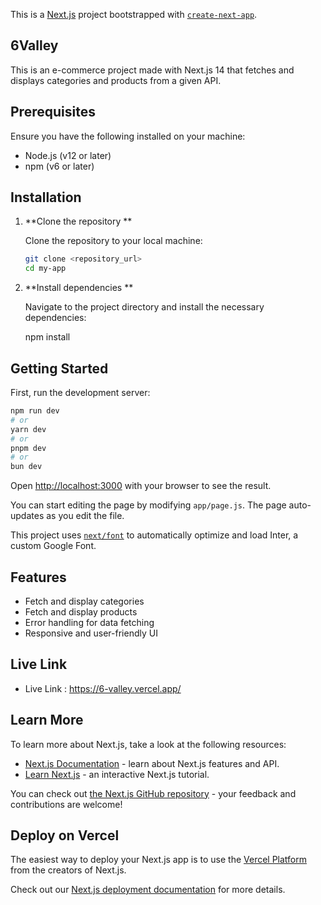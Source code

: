 This is a [Next.js](https://nextjs.org/) project bootstrapped with [`create-next-app`](https://github.com/vercel/next.js/tree/canary/packages/create-next-app).




## 6Valley

This is an e-commerce project made with Next.js 14 that fetches and displays categories and products from a given API.


## Prerequisites

Ensure you have the following installed on your machine:

- Node.js (v12 or later)
- npm (v6 or later)

## Installation

1. **Clone the repository **

   Clone the repository to your local machine:

   ```bash
   git clone <repository_url>
   cd my-app


2. **Install dependencies **

   Navigate to the project directory and install the necessary dependencies:


   npm install

## Getting Started

First, run the development server:

```bash
npm run dev
# or
yarn dev
# or
pnpm dev
# or
bun dev
```

Open [http://localhost:3000](http://localhost:3000) with your browser to see the result.

You can start editing the page by modifying `app/page.js`. The page auto-updates as you edit the file.

This project uses [`next/font`](https://nextjs.org/docs/basic-features/font-optimization) to automatically optimize and load Inter, a custom Google Font.



## Features

- Fetch and display categories
- Fetch and display products
- Error handling for data fetching
- Responsive and user-friendly UI


## Live Link

- Live Link : https://6-valley.vercel.app/






## Learn More

To learn more about Next.js, take a look at the following resources:

- [Next.js Documentation](https://nextjs.org/docs) - learn about Next.js features and API.
- [Learn Next.js](https://nextjs.org/learn) - an interactive Next.js tutorial.

You can check out [the Next.js GitHub repository](https://github.com/vercel/next.js/) - your feedback and contributions are welcome!

## Deploy on Vercel

The easiest way to deploy your Next.js app is to use the [Vercel Platform](https://vercel.com/new?utm_medium=default-template&filter=next.js&utm_source=create-next-app&utm_campaign=create-next-app-readme) from the creators of Next.js.

Check out our [Next.js deployment documentation](https://nextjs.org/docs/deployment) for more details.
